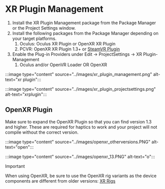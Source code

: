 # XR Plugin Management

1. Install the XR Plugin Management package from the Package Manager or the Project Settings window.
1. Install the following packages from the Package Manager depending on your target platforms.
    1. Oculus: Oculus XR Plugin or OpenXR XR Plugin
    1. PCVR: OpenXR XR Plugin 1.3+ or [SteamVR Plugin](https://assetstore.unity.com/packages/tools/integration/steamvr-plugin-32647)
1. Enable the Plug-in Providers under Edit -> ProjectSettings -> XR Plugin-Management
    1. Oculus and/or OpenVR Loader OR OpenXR

:::image type="content" source="../images/xr_plugin_management.png" alt-text="xr plugin":::

:::image type="content" source="../images/xr_plugin_projectsettings.png" alt-text="xrplugin":::

## OpenXR Plugin 

Make sure to expand the OpenXR Plugin so that you can find version 1.3 and higher. These are required for haptics to work and your project will not compile without the correct version.

:::image type="content" source="../images/openxr_otherversions.PNG" alt-text="open":::

:::image type="content" source="../images/openxr_13.PNG" alt-text="o":::

> [!IMPORTANT]
> When using OpenXR, be sure to use the OpenXR rig variants as the device components are different from older versions: [XR Rigs](scenesetup.md#xr-rigs)

